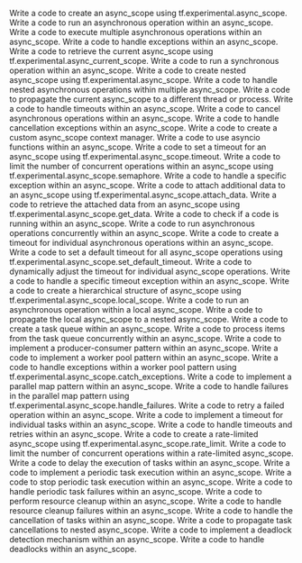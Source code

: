 Write a code to create an async_scope using tf.experimental.async_scope.
Write a code to run an asynchronous operation within an async_scope.
Write a code to execute multiple asynchronous operations within an async_scope.
Write a code to handle exceptions within an async_scope.
Write a code to retrieve the current async_scope using tf.experimental.async_current_scope.
Write a code to run a synchronous operation within an async_scope.
Write a code to create nested async_scope using tf.experimental.async_scope.
Write a code to handle nested asynchronous operations within multiple async_scope.
Write a code to propagate the current async_scope to a different thread or process.
Write a code to handle timeouts within an async_scope.
Write a code to cancel asynchronous operations within an async_scope.
Write a code to handle cancellation exceptions within an async_scope.
Write a code to create a custom async_scope context manager.
Write a code to use asyncio functions within an async_scope.
Write a code to set a timeout for an async_scope using tf.experimental.async_scope.timeout.
Write a code to limit the number of concurrent operations within an async_scope using tf.experimental.async_scope.semaphore.
Write a code to handle a specific exception within an async_scope.
Write a code to attach additional data to an async_scope using tf.experimental.async_scope.attach_data.
Write a code to retrieve the attached data from an async_scope using tf.experimental.async_scope.get_data.
Write a code to check if a code is running within an async_scope.
Write a code to run asynchronous operations concurrently within an async_scope.
Write a code to create a timeout for individual asynchronous operations within an async_scope.
Write a code to set a default timeout for all async_scope operations using tf.experimental.async_scope.set_default_timeout.
Write a code to dynamically adjust the timeout for individual async_scope operations.
Write a code to handle a specific timeout exception within an async_scope.
Write a code to create a hierarchical structure of async_scope using tf.experimental.async_scope.local_scope.
Write a code to run an asynchronous operation within a local async_scope.
Write a code to propagate the local async_scope to a nested async_scope.
Write a code to create a task queue within an async_scope.
Write a code to process items from the task queue concurrently within an async_scope.
Write a code to implement a producer-consumer pattern within an async_scope.
Write a code to implement a worker pool pattern within an async_scope.
Write a code to handle exceptions within a worker pool pattern using tf.experimental.async_scope.catch_exceptions.
Write a code to implement a parallel map pattern within an async_scope.
Write a code to handle failures in the parallel map pattern using tf.experimental.async_scope.handle_failures.
Write a code to retry a failed operation within an async_scope.
Write a code to implement a timeout for individual tasks within an async_scope.
Write a code to handle timeouts and retries within an async_scope.
Write a code to create a rate-limited async_scope using tf.experimental.async_scope.rate_limit.
Write a code to limit the number of concurrent operations within a rate-limited async_scope.
Write a code to delay the execution of tasks within an async_scope.
Write a code to implement a periodic task execution within an async_scope.
Write a code to stop periodic task execution within an async_scope.
Write a code to handle periodic task failures within an async_scope.
Write a code to perform resource cleanup within an async_scope.
Write a code to handle resource cleanup failures within an async_scope.
Write a code to handle the cancellation of tasks within an async_scope.
Write a code to propagate task cancellations to nested async_scope.
Write a code to implement a deadlock detection mechanism within an async_scope.
Write a code to handle deadlocks within an async_scope.